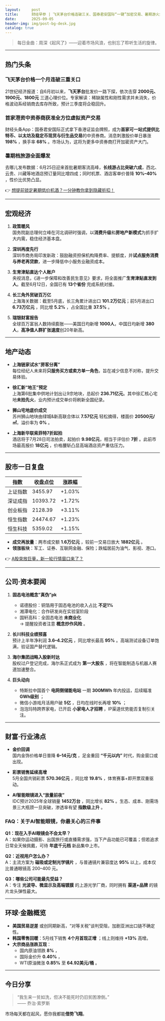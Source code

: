 ```yaml
---
layout:     post
title:      财经早参 | 飞天茅台价格连破三关、国泰君安国际“一键”加密交易、暑期游火爆开启
date:       2025-09-05
header-img: img/post-bg-desk.jpg
catalog: true
---
```


> 每日金曲：周深《起风了》——迎着市场风浪，也别忘了聆听生活的旋律。

---

## 热门头条

### 飞天茅台价格一个月连破三重关口
21世纪经济报道：自6月初以来，**飞天茅台**批发价一路下探，依次击穿 **2000元、1900元、1800元** 三道心理价位。专家解读：稀缺属性和刚性需求并未消失，价格波动系经销商去库存所致，预计三季度将企稳回升。

### 首家港资中资券商获准全方位虚拟资产交易
财经头条App：国泰君安国际正式拿下香港证监会牌照，成为**首家可一站式提供比特币、以太坊及稳定币现货与衍生品交易**的中资券商。消息刺激股价单日暴涨 **198%** ，换手率 **68%** 。市场认为，这将为更多中资券商打开加密资产大门。

### 暑期档旅游全面爆发
去哪儿发布数据：6月25日迎来首批暑期客流高峰，**长线游占比突破六成**，西北、云贵、川藏等地酒店预订量同比增四成；同时机票、酒店客单价普降 **10%–40%** ，性价比优势凸显。

👉 [想提前锁定暑期低价机酒？一分钟教你拿到隐藏折扣！](https://okxdog.com/)

---

## 宏观经济

1. **政策暖风**  
   国务院副总理何立峰在河北调研时强调，以**消费升级**和**房地产新模式**为抓手扩大内需，稳住经济基本盘。

2. **深圳再度先行**  
   深圳市商务局印发新政：鼓励融资担保机构降费率、提额度，并**试点服务消费与养老再贷款**，进一步降低中小服务业融资成本。

3. **生育津贴直达个人账户**  
   央视消息，《进一步保障和改善民生意见》要求，将全面推广**生育津贴直发到人**。截至6月12日，全国已有 **13个省份** 完成系统对接。

4. **长三角外贸破百万亿**  
   上海海关数据：截至5月底，长三角累计进出口 **101.2万亿元**；前5月进出口 **6.73万亿元** ，同比增 **5.2%** ，占全国比重 **37.5%** 。

5. **瑞银财富报告**  
   全球百万富翁人数持续膨胀——美国日均新增 **1000人**，中国日均新增 **380人**，**高净值人群扩张速度**创20年新高。

---

## 地产动态

- **上海链家试水“房客分离”**  
  每位经纪人未来将**只服务买方或卖方单一角色**，旨在减少信息不对称，提升交易体验。

- **徐汇新“地王”预定**  
  上海第6批集中供地计划出让9宗地块，总起价 **236.71亿元**。其中徐汇核心宅地**未拍先火**，业内预计成交单价将刷新全国纪录。

- **狮山宅地底价成交**  
  苏州狮山地块由绿城&新高联合体以 **7.57亿元** 轻松摘得，楼面价 **20500元/㎡**，溢价率为 **0%** 。

- **上海新华联索菲特7折起拍**  
  酒店将于7月28日司法拍卖，起拍价 **9.98亿元**，相当于评估价 **7折** 。此前市场最高报价 **18亿元** ，价格腰斩凸显高端酒店资产重估压力。

---

## 股市一日复盘

| 指数       | 收盘点位 | 涨跌幅  |
|------------|----------|---------|
| 上证指数   | 3455.97  | +1.03%  |
| 深证成指   | 10393.72 | +1.72%  |
| 创业板指   | 2128.39  | +3.11%  |
| 恒生指数   | 24474.67 | +1.23%  |
| 恒生科技   | 5359.02  | +1.15%  |

- **成交再放量**：两市成交额 **1.6万亿元** ，较前一交易日放大 **1882亿元** 。  
- **领涨板块**：军工、证券、互联网金融、保险；跌幅居前为油气、影视、港口。

👉 [A股突放巨量，新一轮行情窗口来了？](https://okxdog.com/)

---

## 公司·资本要闻

1. **固态电池概念”真伪”pk**  
   - 诺德股份：铜箔用于固态电池的收入占比 **不足1%**  
   - 湘潭电化：合作研发尚在实验室阶段  
   - 国轩高科：全固态电池 **未商业化**  
   → 提醒投资者注意 **概念炒作风险** 。

2. **长川科技业绩预喜**  
   预计上半年净利润 **3.6–4.2亿元** ，同比增长最高 **95%** 。高端测试设备订单饱满，验证国产替代逻辑。

3. **海尔集团战略入股新时达**  
   股权过户登记完成，海尔系正式成为 **第一大股东** ，将在智能制造与机器人赛道加速整合。

4. **巨头动向**  
   - 特斯拉中国首个 **电网侧储能电站** 一期 **300MWh** 年内投运，后续瞄准 **GWh级别** ；
   - 微信小游戏月活用户破 **5亿** ，日均在线时长再增 **10%** ；
   - 泡泡玛特跨界家电，已开启 **小家电人才招聘** ，IP渠道优势能否复制引关注。

---

## 财富·行业沸点

- **金价回调**  
  国内金饰价格单日普降 **6–14元/克** ，足金重回 **“千元以内”** 时代，购金窗口或出现。

- **彩票销售延续高增**  
  5月全国共销彩票 **570.36亿元** ，同比增 **19.8%** ，体育赛事+即开票双重驱动。

- **AI智能眼镜进入“放量前夜”**  
  IDC预计2025年全球销量 **1452万台** ，同比增长 **82%** 。生态、成本、刚需场景三大瓶颈一旦突破，渗透率有望 **指数级上升** 。

### FAQ：关于AI智能眼镜，你最关心的三件事

**Q1：现在入手AI眼镜会不会太早？**  
A：如果你运动摄影、出国旅行或直播需求强，当下产品功能已可覆盖；但若追求日常全天候佩戴，可待 **年底千元档** 新品集中上市。

**Q2：近视用户怎么办？**  
A：主流方案为 **磁吸或定制光学镜片** ，与普通镜片兼容度达 **95%** 以上，成本仅比普通眼镜高 200–400 元。

**Q3：哪些公司可能最先受益？**  
A：专注 **光波导、微显示及高端镀膜** 的上游光学厂商，同时拥有 **渠道+品牌** 的镜片龙头弹性最大。

---

## 环球·金融概览

- **美国贸易逆差** 或创同期新高，“对等关税”谈判受阻，加剧亚洲出口链不确定性。  
- **韩国零售回暖**：5月线下销售 **4个月首现正增** ；线上则维持 **+13%** 高增。  
- **大宗商品涨跌互现**：  
  - 国内原油领跌 **8%** ，  
  - 国际金价升 **0.40%** ，  
  - WTI原油微涨 **0.85%** 至 **64.92美元/桶** 。

---

## 今日分享

> “我生来一贫如洗，但决不能死时仍旧贫困潦倒。”  
> —— 乔治·索罗斯

市场每天都在起风，愿你我都能**借势飞翔**。
